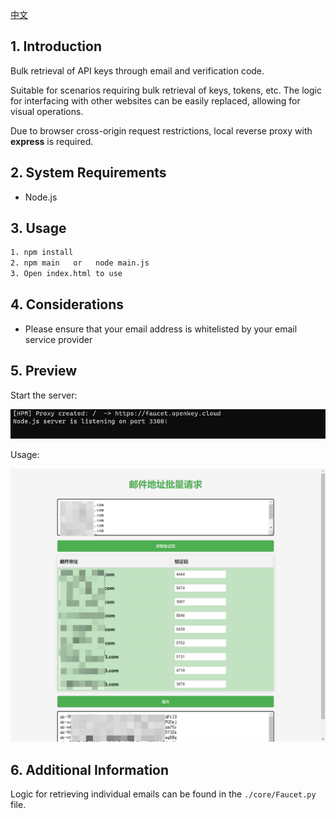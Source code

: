 [中文](./README.md)
## 1. Introduction

Bulk retrieval of API keys through email and verification code.

Suitable for scenarios requiring bulk retrieval of keys, tokens, etc. The logic for interfacing with other websites can be easily replaced, allowing for visual operations.

Due to browser cross-origin request restrictions, local reverse proxy with **express** is required.

## 2. System Requirements

- Node.js

## 3. Usage

```bash
1. npm install
2. npm main   or   node main.js
3. Open index.html to use
```

## 4. Considerations

- Please ensure that your email address is whitelisted by your email service provider

## 5. Preview

Start the server:

![Snipaste_2023-11-19_19-29-49](images/Snipaste_2023-11-19_19-29-49.png)

Usage:

![Snipaste_2023-11-19_19-38-48](images/Snipaste_2023-11-19_19-38-48.png)

## 6. Additional Information

Logic for retrieving individual emails can be found in the `./core/Faucet.py` file.  
